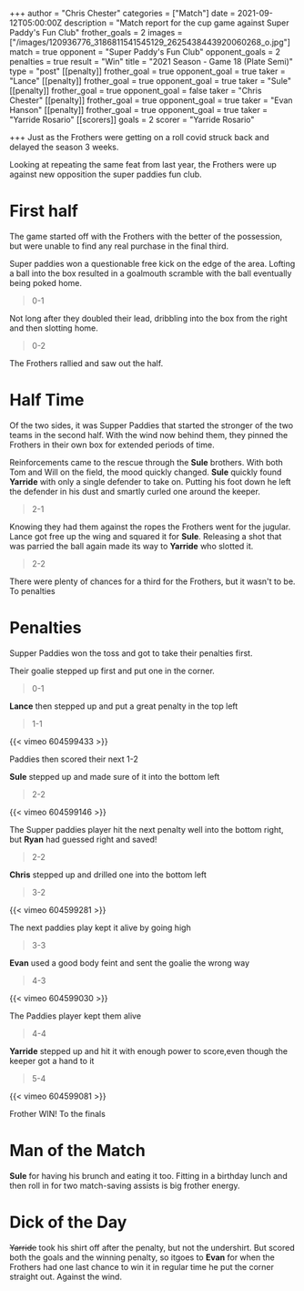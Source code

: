 +++
author = "Chris Chester"
categories = ["Match"]
date = 2021-09-12T05:00:00Z
description = "Match report for the cup game against Super Paddy's Fun Club"
frother_goals = 2
images = ["/images/120936776_3186811541545129_2625438443920060268_o.jpg"]
match = true
opponent = "Super Paddy's Fun Club"
opponent_goals = 2
penalties = true
result = "Win"
title = "2021 Season - Game 18 (Plate Semi)"
type = "post"
[[penalty]]
frother_goal = true
opponent_goal = true
taker = "Lance"
[[penalty]]
frother_goal = true
opponent_goal = true
taker = "Sule"
[[penalty]]
frother_goal = true
opponent_goal = false
taker = "Chris Chester"
[[penalty]]
frother_goal = true
opponent_goal = true
taker = "Evan Hanson"
[[penalty]]
frother_goal = true
opponent_goal = true
taker = "Yarride Rosario"
[[scorers]]
goals = 2
scorer = "Yarride Rosario"

+++
Just as the Frothers were getting on a roll covid struck back and delayed the season 3 weeks.  
  
Looking at repeating the same feat from last year, the Frothers were up against new opposition the super paddies fun club.

# First half

The game started off with the Frothers with the better of the possession, but were unable to find any real purchase in the final third.

Super paddies won a questionable free kick on the edge of the area. Lofting a ball into the box resulted in a goalmouth scramble with the ball eventually being poked home.

> 0-1

Not long after they doubled their lead, dribbling into the box from the right and then slotting home.

> 0-2

The Frothers rallied and saw out the half.

# Half Time

Of the two sides, it was Supper Paddies that started the stronger of the two teams in the second half. With the wind now behind them, they pinned the Frothers in their own box for extended periods of time.

Reinforcements came to the rescue through the **Sule** brothers. With both Tom and Will on the field, the mood quickly changed. **Sule** quickly found **Yarride** with only a single defender to take on. Putting his foot down he left the defender in his dust and smartly curled one around the keeper.

> 2-1

Knowing they had them against the ropes the Frothers went for the jugular. Lance got free up the wing and squared it for **Sule**. Releasing a shot that was parried the ball again made its way to **Yarride** who slotted it.

> 2-2

There were plenty of chances for a third for the Frothers, but it wasn't to be. To penalties

# Penalties

Supper Paddies won the toss and got to take their penalties first.

Their goalie stepped up first and put one in the corner.
> 0-1

**Lance** then stepped up and put a great penalty in the top left
> 1-1

{{< vimeo 604599433 >}}

Paddies then scored their next
1-2

**Sule** stepped up and made sure of it into the bottom left
> 2-2

{{< vimeo 604599146 >}}

The Supper paddies player hit the next penalty well into the bottom right, but **Ryan** had guessed right and saved!
> 2-2

**Chris** stepped up and drilled one into the bottom left
> 3-2

{{< vimeo 604599281 >}}

The next paddies play kept it alive by going high
> 3-3

**Evan** used a good body feint and sent the goalie the wrong way
> 4-3

{{< vimeo 604599030 >}}

The Paddies player kept them alive
> 4-4

**Yarride** stepped up and hit it with enough power to score,even though the keeper got a hand to it 

> 5-4

{{< vimeo 604599081 >}}

Frother WIN! To the finals

# Man of the Match
**Sule** for having his brunch and eating it too. Fitting in a birthday lunch and then roll in for two match-saving assists is big frother energy.

# Dick of the Day
~~Yarride~~ took his shirt off after the penalty, but not the undershirt. But scored both the goals and the winning penalty, so itgoes to **Evan** for when the Frothers had one last chance to win it in regular time he put the corner straight out. Against the wind.